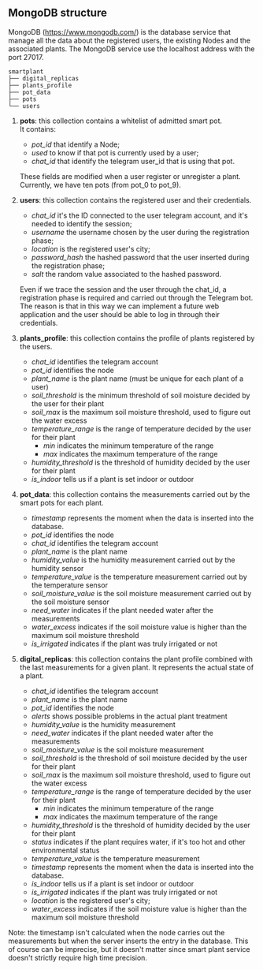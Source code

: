 ## MongoDB structure
MongoDB (https://www.mongodb.com/) is the database service that manage all the data about the registered users, 
the existing Nodes and the associated plants.
The MongoDB service use the localhost address with the port 27017.
```
smartplant
├── digital_replicas
├── plants_profile
├── pot_data
├── pots
└── users
```
1) **pots**: this collection contains a whitelist of admitted smart pot.  
It contains:  
    - *pot_id* that identify a Node;  
    - *used* to know if that pot is currently used by a user;  
    - *chat_id* that identify the telegram user_id that is using that pot.  

   These fields are modified when a user register or unregister a plant.
Currently, we have ten pots (from pot_0 to pot_9).


2) **users**: this collection contains the registered user and their credentials.
    - *chat_id* it's the ID connected to the user telegram account, and it's needed to identify the session;
    - *username* the username chosen by the user during the registration phase;
    - *location* is the registered user's city;
    - *password_hash* the hashed password that the user inserted during the registration phase;
    - *salt* the random value associated to the hashed password.
  
   Even if we trace the session and the user through the chat_id, a registration phase is required and carried out through the Telegram bot.
The reason is that in this way we can implement a future web application and the user should be able to log in through their credentials.


3) **plants_profile**: this collection contains the profile of plants registered by the users.
    - *chat_id* identifies the telegram account
    - *pot_id* identifies the node
    - *plant_name* is the plant name (must be unique for each plant of a user)
    - *soil_threshold* is the minimum threshold of soil moisture decided by the user for their plant
    - *soil_max* is the maximum soil moisture threshold, used to figure out the water excess
    - *temperature_range* is the range of temperature decided by the user for their plant
      - *min* indicates the minimum temperature of the range
      - *max* indicates the maximum temperature of the range
    - *humidity_threshold* is the threshold of humidity decided by the user for their plant
    - *is_indoor* tells us if a plant is set indoor or outdoor


4) **pot_data**: this collection contains the measurements carried out by the smart pots for each plant.
   - *timestamp* represents the moment when the data is inserted into the database.
   - *pot_id* identifies the node
   - *chat_id* identifies the telegram account
   - *plant_name* is the plant name
   - *humidity_value* is the humidity measurement carried out by the humidity sensor
   - *temperature_value* is the temperature measurement carried out by the temperature sensor
   - *soil_moisture_value* is the soil moisture measurement carried out by the soil moisture sensor
   - *need_water* indicates if the plant needed water after the measurements
   - *water_excess* indicates if the soil moisture value is higher than the maximum soil moisture threshold
   - *is_irrigated* indicates if the plant was truly irrigated or not


5) **digital_replicas**: this collection contains the plant profile combined with the last measurements for a given plant. It represents the actual state of a plant.
   - *chat_id* identifies the telegram account
   - *plant_name* is the plant name
   - *pot_id* identifies the node
   - *alerts* shows possible problems in the actual plant treatment
   - *humidity_value* is the humidity measurement
   - *need_water* indicates if the plant needed water after the measurements
   - *soil_moisture_value* is the soil moisture measurement
   - *soil_threshold* is the threshold of soil moisture decided by the user for their plant
   - *soil_max* is the maximum soil moisture threshold, used to figure out the water excess
    - *temperature_range* is the range of temperature decided by the user for their plant
      - *min* indicates the minimum temperature of the range
      - *max* indicates the maximum temperature of the range
    - *humidity_threshold* is the threshold of humidity decided by the user for their plant
   - *status* indicates if the plant requires water, if it's too hot and other environmental status
   - *temperature_value* is the temperature measurement
   - *timestamp* represents the moment when the data is inserted into the database.
   - *is_indoor* tells us if a plant is set indoor or outdoor
   - *is_irrigated* indicates if the plant was truly irrigated or not
   - *location* is the registered user's city;
   - *water_excess* indicates if the soil moisture value is higher than the maximum soil moisture threshold

Note: the timestamp isn't calculated when the node carries out the measurements but when the server inserts the entry in the database.
This of course can be imprecise, but it doesn't matter since smart plant service doesn't strictly require high time precision.
